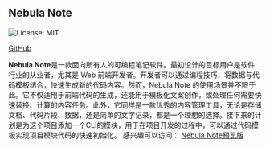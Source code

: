 ## Nebula Note
<img alt="License: MIT" src="https://img.shields.io/badge/License-MIT-yellow.svg" />

[GitHub](https://github.com/ASER1989/nebula-note)

**Nebula Note**是一款面向所有人的可编程笔记软件。最初设计的目标用户是软件行业的从业者，尤其是 Web 前端开发者。开发者可以通过编程技巧，将数据与代码模板结合，快速生成新的代码内容。然而，Nebula Note 的使用场景并不限于此。它不仅适用于前端代码的生成，还能用于模板化文案创作，或处理任何需要快速替换、计算的内容任务。此外，它同样是一款优秀的内容管理工具，无论是存储文档、代码片段、数据，还是简单的文字记录，都是一个理想的选择。接下来的计划是为这个项目添加一个CLI的模块，用于在项目开发的过程中，可以通过代码模板实现项目模块代码的快速初始化。
感兴趣可以访问：
[Nebula Note预览版](https://note.aser1989.cn)
